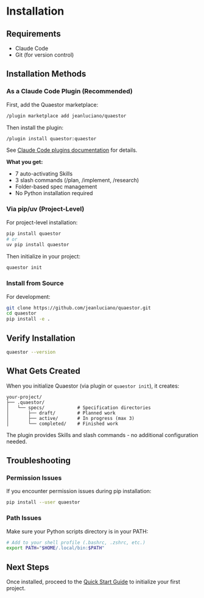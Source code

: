 # Installation

## Requirements

- Claude Code
- Git (for version control)

## Installation Methods

### As a Claude Code Plugin (Recommended)

First, add the Quaestor marketplace:
```bash
/plugin marketplace add jeanluciano/quaestor
```

Then install the plugin:
```bash
/plugin install quaestor:quaestor
```

See [Claude Code plugins documentation](https://docs.claude.com/en/docs/claude-code/plugins) for details.

**What you get:**
- 7 auto-activating Skills
- 3 slash commands (/plan, /implement, /research)
- Folder-based spec management
- No Python installation required

### Via pip/uv (Project-Level)

For project-level installation:

```bash
pip install quaestor
# or
uv pip install quaestor
```

Then initialize in your project:
```bash
quaestor init
```

### Install from Source

For development:

```bash
git clone https://github.com/jeanluciano/quaestor.git
cd quaestor
pip install -e .
```

## Verify Installation

```bash
quaestor --version
```

## What Gets Created

When you initialize Quaestor (via plugin or `quaestor init`), it creates:

```
your-project/
├── .quaestor/
│   └── specs/            # Specification directories
│       ├── draft/        # Planned work
│       ├── active/       # In progress (max 3)
│       └── completed/    # Finished work
```

The plugin provides Skills and slash commands - no additional configuration needed.

## Troubleshooting

### Permission Issues
If you encounter permission issues during pip installation:

```bash
pip install --user quaestor
```

### Path Issues
Make sure your Python scripts directory is in your PATH:

```bash
# Add to your shell profile (.bashrc, .zshrc, etc.)
export PATH="$HOME/.local/bin:$PATH"
```

## Next Steps

Once installed, proceed to the [Quick Start Guide](quickstart.md) to initialize your first project.